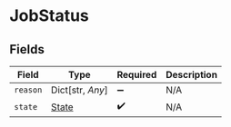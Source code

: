 # JobStatus


## Fields

| Field                                 | Type                                  | Required                              | Description                           |
| ------------------------------------- | ------------------------------------- | ------------------------------------- | ------------------------------------- |
| `reason`                              | Dict[str, *Any*]                      | :heavy_minus_sign:                    | N/A                                   |
| `state`                               | [State](../../models/shared/state.md) | :heavy_check_mark:                    | N/A                                   |